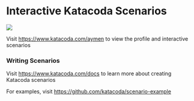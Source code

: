 # Interactive Katacoda Scenarios

[![](http://shields.katacoda.com/katacoda/aymen/count.svg)](https://www.katacoda.com/aymen "Get your profile on Katacoda.com")

Visit https://www.katacoda.com/aymen to view the profile and interactive scenarios

### Writing Scenarios
Visit https://www.katacoda.com/docs to learn more about creating Katacoda scenarios

For examples, visit https://github.com/katacoda/scenario-example

